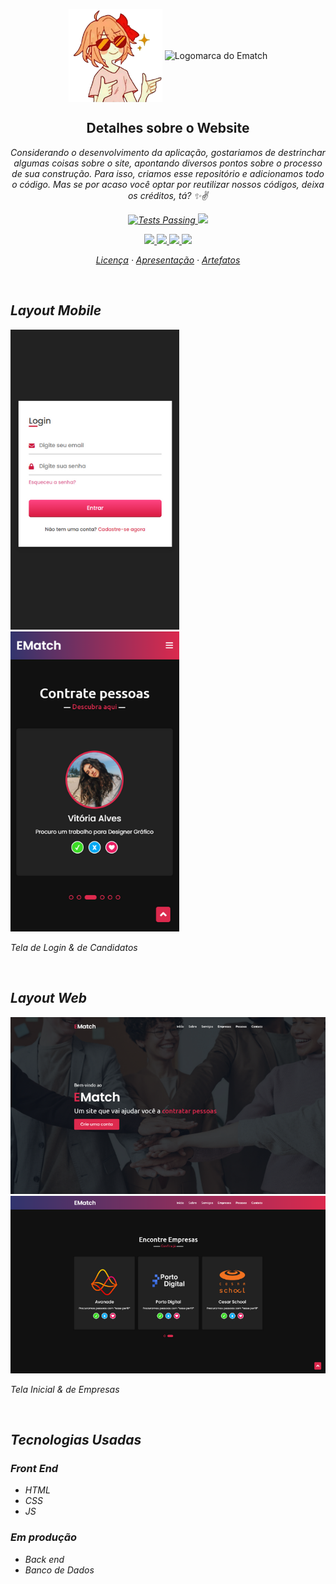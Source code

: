 <p align="center">
 <img width="150px" src="https://github.com/Ematch-TCE/Website-Responsive-Ematch/blob/main/images/menina.png" align="center" alt="Figura feminina" />
 <img width="80px" src="https://cdn.discordapp.com/attachments/912327034615779338/913507712334168074/logomarca-ematch.png" align="center" alt="Logomarca do Ematch" />
 <h2 align="center">Detalhes sobre o Website</h2>
 <p align="center"><em>Considerando o desenvolvimento da aplicação, gostariamos de destrinchar algumas coisas sobre o site, apontando diversos pontos sobre o processo de sua construção. Para isso, criamos esse repositório e adicionamos todo o código. Mas se por acaso você optar por reutilizar nossos códigos, deixa os créditos, tá? ✨✌<em> </p>
</p>
 

 <p align="center">
    <a href="https://github.com/Ematch-TCE/Website-Responsive-Ematch/blob/main/LICENSE">
      <img alt="Tests Passing" src="https://img.shields.io/npm/l/react"/>
    </a>
    <a href="https://img.shields.io/netlify/d64989cf-7dfe-4917-9658-3d2559f73910?color=purple&label=Ematch&logo=Netlify">
      <img src="https://img.shields.io/netlify/6d7f8de1-e987-43e6-bb00-583f633a5e2a?color=655BE1&logo=Netlify" />
  </a>
  </p>
  
  <p align="center">
  <a href ="mailto:tecods8@gmail.com">
      <img src="https://img.shields.io/badge/Gmail-D14836?style=for-the-badge&logo=gmail&logoColor=white" target="_blank">
  </a>
  <a href="https://www.instagram.com/_ematch_/">
      <img src="https://img.shields.io/badge/Instagram-E4405F?style=for-the-badge&logo=instagram&logoColor=white" target="_blank">
  </a>
  <a href="https://github.com/BruCamps">
      <img src="https://img.shields.io/badge/Developer%20-Bru%20Camps%20%20%E2%86%92-gray.svg?colorA=655BE1&colorB=4F44D6&style=for-the-badge"/>
  </a>
  <a href="https://ematch.netlify.app/">
      <img src="https://img.shields.io/badge/Netlify-00C7B7?style=for-the-badge&logo=netlify&logoColor=white" target="_blank">
  </a>
  </p>
  
  
  <p align="center">
    <a href="https://github.com/Ematch-TCE/Website-Responsive-Ematch/blob/main/LICENSE">Licença</a>
    ·
    <a href="https://github.com/Ematch-TCE/Ematch-TCE">Apresentação</a>
    ·
    <a href="https://github.com/Ematch-TCE/Artefatos-do-Projeto">Artefatos</a>
  </p>
  
  <br>
  
  ## Layout Mobile
  
  <div style="display=inline_block">
  <img style="max-width: 100%;" src="https://github.com/Ematch-TCE/Website-Responsive-Ematch/blob/main/Layouts/tela-a.png"> <img style="max-width: 100%;" src="https://github.com/Ematch-TCE/Website-Responsive-Ematch/blob/main/Layouts/tela-2.png">
   <p>Tela de Login & de Candidatos</p>
  </div>
  
   <br>
  
  ## Layout Web
  
  <div>
  <img style="max-width: 100%;" src="https://github.com/Ematch-TCE/Website-Responsive-Ematch/blob/main/Layouts/tela-b.png"> <br> <img style="max-width: 100%;" src="https://github.com/Ematch-TCE/Website-Responsive-Ematch/blob/main/Layouts/tela.png">
  <p>Tela Inicial & de Empresas</p>
  </div>
  
   <br>
  
   ## Tecnologias Usadas
   
   ### Front End
   * HTML
   * CSS
   * JS

   ### Em produção
   * Back end
   * Banco de Dados
 
  

